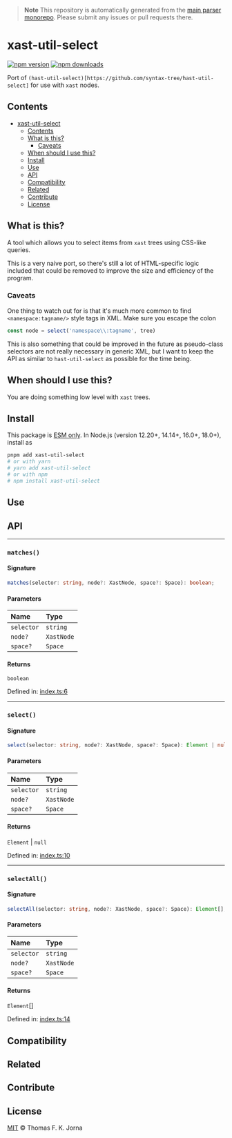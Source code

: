 > **Note**
> This repository is automatically generated from the [main parser monorepo](https://github.com/TrialAndErrorOrg/parsers). Please submit any issues or pull requests there.

# xast-util-select

[![npm version](https://badge.fury.io/js/xast-util-select.svg)](https://badge.fury.io/js/xast-util-select) [![npm downloads](https://img.shields.io/npm/dm/xast-util-select.svg)](https://www.npmjs.com/package/xast-util-select)

Port of `(hast-util-select)[https://github.com/syntax-tree/hast-util-select]` for use with `xast` nodes.

## Contents

*   [xast-util-select](#xast-util-select)
    *   [Contents](#contents)
    *   [What is this?](#what-is-this)
        *   [Caveats](#caveats)
    *   [When should I use this?](#when-should-i-use-this)
    *   [Install](#install)
    *   [Use](#use)
    *   [API](#api)
    *   [Compatibility](#compatibility)
    *   [Related](#related)
    *   [Contribute](#contribute)
    *   [License](#license)

## What is this?

A tool which allows you to select items from `xast` trees using CSS-like queries.

This is a very naive port, so there's still a lot of HTML-specific logic included that could be removed to improve the size and efficiency of the program.

### Caveats

One thing to watch out for is that it's much more common to find `<namespace:tagname/>` style tags in XML. Make sure you escape the colon

```ts
const node = select('namespace\\:tagname', tree)
```

This is also something that could be improved in the future as pseudo-class selectors are not really necessary in generic XML, but I want to keep the API as similar to `hast-util-select` as possible for the time being.

## When should I use this?

You are doing something low level with `xast` trees.

## Install

This package is [ESM only](https://gist.github.com/sindresorhus/a39789f98801d908bbc7ff3ecc99d99c). In Node.js (version 12.20+, 14.14+, 16.0+, 18.0+), install as

```bash
pnpm add xast-util-select
# or with yarn
# yarn add xast-util-select
# or with npm
# npm install xast-util-select
```

## Use

## API

***

### `matches()`

#### Signature

```ts
matches(selector: string, node?: XastNode, space?: Space): boolean;
```

#### Parameters

| Name | Type |
| :------ | :------ |
| `selector` | `string` |
| `node?` | `XastNode` |
| `space?` | `Space` |

#### Returns

`boolean`

Defined in:  [index.ts:6](https://github.com/TrialAndErrorOrg/parsers/blob/5af9c17/libs/xast/xast-util-select/src/index.ts#L6)

***

### `select()`

#### Signature

```ts
select(selector: string, node?: XastNode, space?: Space): Element | null;
```

#### Parameters

| Name | Type |
| :------ | :------ |
| `selector` | `string` |
| `node?` | `XastNode` |
| `space?` | `Space` |

#### Returns

`Element` | `null`

Defined in:  [index.ts:10](https://github.com/TrialAndErrorOrg/parsers/blob/5af9c17/libs/xast/xast-util-select/src/index.ts#L10)

***

### `selectAll()`

#### Signature

```ts
selectAll(selector: string, node?: XastNode, space?: Space): Element[];
```

#### Parameters

| Name | Type |
| :------ | :------ |
| `selector` | `string` |
| `node?` | `XastNode` |
| `space?` | `Space` |

#### Returns

`Element`[]

Defined in:  [index.ts:14](https://github.com/TrialAndErrorOrg/parsers/blob/5af9c17/libs/xast/xast-util-select/src/index.ts#L14)

## Compatibility

## Related

## Contribute

## License

[MIT](LICENSE) © Thomas F. K. Jorna

[unified]: https://unifiedjs.com

[unifiedgh]: https://github.com/unifiedjs/unified

[xast-from-xml]: https://github.com/syntax-tree/xast-util-from-xml

[rehype]: https://github.com/rehypejs/rehype

[rejour]: https://github.com/TrialAndErrorOrg/parsers/tree/main/libs/rejour

[rejour-parse]: https://github.com/TrialAndErrorOrg/parsers/tree/main/libs/rejour/rejour-parse

[rejour-stringify]: https://github.com/TrialAndErrorOrg/parsers/tree/main/libs/rejour/rejour-stringify

[rejour-move-abstract]: https://github.com/TrialAndErrorOrg/parsers/tree/main/libs/rejour/rejour-move-abstract

[rejour-meta]: https://github.com/TrialAndErrorOrg/parsers/tree/main/libs/rejour/rejour-meta

[rejour-relatex]: https://github.com/TrialAndErrorOrg/parsers/tree/main/libs/rejour/rejour-relatex

[relatex]: https://github.com/TrialAndErrorOrg/parsers/tree/main/libs/relatex

[reoff-parse]: https://github.com/TrialAndErrorOrg/parsers/tree/main/libs/relatex/reoff-parse

[jast]: https://github.com/TrialAndErrorOrg/parsers/tree/main/libs/rejour/jast

[jast-util-to-texast]: https://github.com/TrialAndErrorOrg/parsers/tree/main/libs/rejour/jast-util-to-texast

[jastscript]: https://github.com/TrialAndErrorOrg/parsers/tree/main/libs/rejour/jastscript

[texast]: https://github.com/TrialAndErrorOrg/parsers/tree/main/libs/relatex/texast

[texast-util-to-latex]: https://github.com/TrialAndErrorOrg/parsers/tree/main/libs/relatex/texast-util-to-latex

[hast]: https://github.com/syntax-tree/hast

[xast]: https://github.com/syntax-tree/xast

[mdast]: https://github.com/syntax-tree/mdast

[mdast-markdown]: https://github.com/syntax-tree/mdast-util-to-markdown

[latex-utensils]: https://github.com/tamuratak/latex-utensils

[latexjs]: https://github.com/latexjs/latexjs

[reoff]: https://github.com/TrialAndErrorOrg/parsers/tree/main/libs/reoff

[reoff-parse]: https://github.com/TrialAndErrorOrg/parsers/tree/main/libs/reoff/reoff-parse

[reoff-rejour]: https://github.com/TrialAndErrorOrg/parsers/tree/main/libs/reoff/reoff-rejour

[ooxast]: https://github.com/TrialAndErrorOrg/parsers/tree/main/libs/ooxast/ooxast

[ooxast]: https://github.com/TrialAndErrorOrg/parsers/tree/main/libs/ooxast/ooxast-util-to-jast
